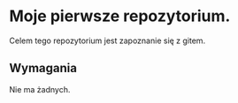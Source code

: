 # Moje pierwsze repozytorium.

Celem tego repozytorium jest zapoznanie się z gitem. 

## Wymagania

Nie ma żadnych.
